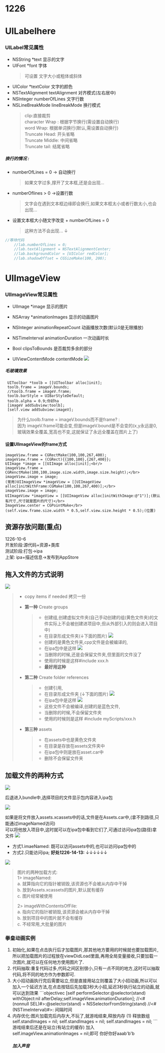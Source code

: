 # 1226

# UILabelhere

### UILabel常见属性

* NSString \*text 显示的文字
* UIFont \*font 字体
  > 可设置 文字大小或粗体或斜体
* UIColor \*textColor 文字的颜色
* NSTextAlignment textAlignment 对齐模式\(左右居中\)
* NSInteger numberOfLines 文字行数
* NSLineBreakMode lineBreakMode 换行模式
  > clip:直接裁剪  
  > character Wrap : 根据字节换行\(需设置自动换行\)  
  > word Wrap: 根据单词换行\(默认,需设置自动换行\)  
  > Truncate Head: 开头省略  
  > Truncate Middle: 中间省略  
  > Truncate tail: 结尾省略

##### 换行的情况 :

* numberOfLines = 0 -&gt; 自动换行
  > 如果文字过多,撑开了文本框,还是会出现...
* numberOflines &gt; 0 -&gt;设置行数
  > 文字会在遇到文本框边缘即会换行,如果文本框太小或者行数太小,也会出现...
* 设置文本框大小随文字改变 + numberOfLines = 0
  > 这种方法不会出现...  ↓

```objectivec
//等待代码
    //lab.numberOfLines = 0;
    //lab.textAlignment = NSTextAlignmentCenter;
    //lab.backgroundColor = [UIColor redColor];
    //lab.shadowOffset = CGSizeMake(100, 200);
```

# UIImageView

### UIImageView常见属性

* UIImage \*image 显示的图片
* NSArray \*animationImages 显示的动画图片
* NSInteger animationRepeatCount 动画播放次数\(默认0是无限播放\)
* NSTimeInterval animationDuration 一次动画时长
* Bool clipsToBounds 是否裁剪多余的部分

* UIViewContentMode contentMode
  ![](/assets/96A67D4A-10A8-491A-A02C-DD82441E5B18.png)

##### 毛玻璃效果

```objective
 UIToolbar *toolb = [[UIToolbar alloc]init];
 toolb.frame = imageV.bounds;
 //toolb.frame = imageV.frame;
 toolb.barStyle = UIBarStyleDefault;
 toolb.alpha = 0.9;你好ha 
 [imageV addSubview:toolb];
 [self.view addSubview:imageV];
```

> 为什么toolb.frame = imageV.bounds而不是frame? :  
> 因为 imageV.frame可能会变,但是imageV.bound是不会变的\(x,y永远是0,玻璃效果全覆盖,宽高也不变,这就保证了永远全覆盖在图片上了\)

#### 设置UIImageView的frame方式

```
imageView.frame = CGRectMake(100,100,267,400);
imageView.frame = (CGRect){{100,100},{267,400}};
UIImage *image = [[UIImage alloc]init];<br/>
imageView.frame = CGRenctMake(100,100,image.size.width,image.size.height);</br>
imageView.image = image;
(常用)UIImageView *imageView = [[UIImageView alloc]initWithFrame:CGMake(100,100,267,400)];</br>
imageView.image = image;
UIImageView *imageView = [[UIImageView alloc]initWithImage:@"1")];(默认有尺寸,尺寸就是图片的尺寸)</br>
ImageView.center = CGPointMake</br>
(self.view.frame.size.width * 0.5,self.view.size.height * 0.5);(位置)
```

## 资源存放问题\(**重点**\)

1226-10-6  
开发阶段:源代码+资源+类库  
测试阶段:打包-&gt;ipa  
上架: ipa+描述信息-&gt;发布到AppStore

## 拖入文件的方式说明

![](/assets/WX20170717-202950.png)

> * copy items if needed 拷贝一份
>
> * **第一种** Create groups
>
>   > * 创建组,创建虚拟文件夹\(自己手动创建的组\(黄色文件夹\)的文件实际上不会被创建进项目中,但从外部引入的则会进入项目中\)
>   > * 在目录形成文件夹\(↓下面的图片\)
>   >   ![](/assets/WX20170717-214646.png)
>   > * 创建的是黄色文件夹,cpp文件是会被编译的,
>   > * 在ipa包中是这样
>   >   ![](/assets/WX20170717-220327.png)
>   > * 当删除的时候,还是会保留文件夹,但里面的文件没了
>   > * 使用的时候是这样\#include xxx.h
>   > * **最好用这种**
>
> * **第二种** Create folder references
>
>   > * 创建引用,
>   > * 在目录形成文件夹 \(↓下面的图片\)
>   >   ![](/assets/WX20170717-214646.png)
>   > * 在ipa包中是这样
>   >   ![](/assets/WX20170717-220011.png)
>   > * 这些文件不会被编译,创建的是蓝色文件,
>   > * 当删除的时候,不会保留文件夹
>   > * 使用的时候则是这样 \#include myScripts/xxx.h
>
> * **第三种** assets
>   > * 在assets中也是黄色文件夹
>   > * 在目录是存放在assets文件夹中
>   > * 在ipa包中则是放在asset.car中
>   > * 删除不会保留文件夹

## 加载文件的两种方式

![](/assets/WX20170717-200057.png)

后退进入bundle中,选择项目的文件显示包内容进入ipa包

![](/assets/WX20170717-200218.png)

如果是将文件放入assets.xcassets中的话,文件是在Assets.car中,\(拿不到路径,只能通过imageNamed访问\)  
可以将他放入项目中,这时就可以在ipa包中看到它们了,可通过访问ipa包\(路径\)拿文件
![](/assets/WX20170717-200631.png)

* 方式1.imaeNamed: 既可以访问assets中的,也可以访问ipa包中的
* 方式2.只能访问ipa; **好处1226-14-13:** ↓↓↓↓↓↓

![](/assets/WX20170717-201301.png)

> 图片的两种加载方式:  
>     1&gt; imageNamed:  
>       a. 就算指向它的指针被销毁,该资源也不会被从内存中干掉  
>       b. 放到Assets.xcassets的图片,默认就有缓存  
>       c. 图片经常被使用
>
> 2&gt; imageWithContentsOfFile:  
>       a. 指向它的指针被销毁,该资源会被从内存中干掉  
>       b. 放到项目中的图片就不会有缓存  
>       c. 不经常用,大批量的图片

### 拳皇动画实例

1. 初始化,如果在点击执行后才加载图片,那其他地方要用的时候就也要加载图片,所以把加载图片的过程放在viewDidLoad里面,再用全局变量接收,只要加载一次图片,就可以在任何地方使用图片了.
2. 代码抽取:重复代码过多,代码之间区别很小,只有一点不同的地方,这时可以抽取代码,将不同的地方作为参数即可.
3. 大小招动画执行完后需要站立,但是直接用站立则覆盖了大小招动画,所以可以加入一个延迟方法,在点击按钮后先加载3秒大小招,延迟3秒执行站立的动画,就可以达到效果
   \`\`\`objectivec
   \[self performSelector:@selector\(stand\) withObject:nil afterDelay;self.imageView.animationDuration\];
   //&lt;\#\(nonnull SEL\)\#&gt;:@selector\(stand\) = NSSelectorFromString\(stand\)
   //&lt;\#\(NSTimeInterval\)\#&gt;: 间隔时间
4. 内存优化:图片加载完后内存大,不玩了,就游戏结束,释放内存
   \(1\) 释放数组
   self.standImages = nil;
   self.standImages = nil;
   self.standImages = nil;
   \`\`\`
   游戏结束后还是在站立\(有站立的缓存\)
   加入 self.imageView.animationImages = nil;即可
   你好你好aaab'b'b
   ##### 加入声音




